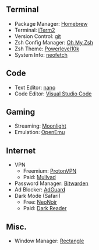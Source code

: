 ## Terminal
- Package Manager: [Homebrew](https://brew.sh)
- Terminal: [iTerm2](https://iterm2.com)
- Version Control: [git](https://git-scm.com)
- Zsh Config Manager: [Oh My Zsh](https://ohmyz.sh)
- Zsh Theme: [Powerlevel10k](https://github.com/romkatv/powerlevel10k)
- System Info: [neofetch](https://github.com/dylanaraps/neofetch)

## Code
- Text Editor: [nano](https://www.nano-editor.org)
- Code Editor: [Visual Studio Code](https://code.visualstudio.com/)

## Gaming
- Streaming: [Moonlight](https://moonlight-stream.org/)
- Emulation: [OpenEmu](https://openemu.org/)

## Internet
- VPN
  - Freemium: [ProtonVPN](https://protonvpn.com/)
  - Paid: [Mullvad](https://mullvad.net/)
- Password Manager: [Bitwarden](https://bitwarden.com)
- Ad Blocker: [AdGuard](https://adguard.com/en/welcome.html)
- Dark Mode (Safari)
  - Free: [NeoNoir](https://apps.apple.com/us/app/neo-noir-dark-mode-for-safari/id1592844577)
  - Paid: [Dark Reader](https://darkreader.org)

## Misc.
- Window Manager: [Rectangle](https://rectangleapp.com)